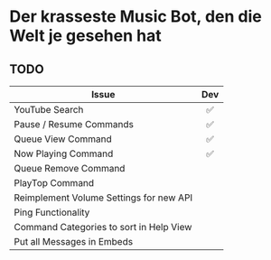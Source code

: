 # Der krasseste Music Bot, den die Welt je gesehen hat
## TODO
| Issue                                   | Dev       |
|-----------------------------------------|:---------:|
| YouTube Search                          |:white_check_mark:
| Pause / Resume Commands                 |:white_check_mark:
| Queue View Command                      |:white_check_mark:|
| Now Playing Command                     |:white_check_mark:|
| Queue Remove Command                    |           |
| PlayTop Command                         |           |
| Reimplement Volume Settings for new API |           |
| Ping Functionality                      |           |
| Command Categories to sort in Help View |           |
| Put all Messages in Embeds              |           |
